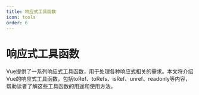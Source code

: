 ```yaml
---
title: 响应式工具函数
icon: tools
order: 6
---
```


# 响应式工具函数

Vue提供了一系列响应式工具函数，用于处理各种响应式相关的需求。本文将介绍Vue的响应式工具函数，包括toRef、toRefs、isRef、unref、readonly等内容，帮助读者了解这些工具函数的用途和使用方法。
